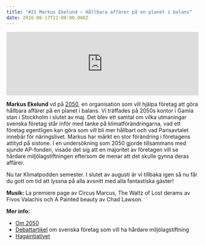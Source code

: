 ```yaml
---
title: "#21 Markus Ekelund – Hållbara affärer på en planet i balans"
date: 2016-06-17T12:00:00.000Z
---
```


<iframe src="https://w.soundcloud.com/player/?url=https%3A//api.soundcloud.com/tracks/269554453&amp;color=001665&amp;amp;auto_play=false&amp;amp;hide_related=false&amp;show_comments=true&amp;show_user=true&amp;show_reposts=false" width="100%" height="166" frameborder="no" scrolling="no"></iframe>

**Markus Ekelund** vd på [2050](https://www.2050.se/), en organisation som vill hjälpa företag att göra hållbara affärer på en planet i balans. Vi träffades på 2050s kontor i Gamla stan i Stockholm i slutet av maj. Det blev ett samtal om vilka utmaningar svenska företag står inför med tanke på klimatförändringarna, vad ett företag egentligen kan göra som vill bli mer hållbart och vad Parisavtalet innebär för näringslivet. Markus har märkt en stor förändring i företagens attityd på sistone. I en undersökning som 2050 gjorde tillsammans med sjunde AP-fonden, visade det sig att en majoritet av företagen vill se hårdare miljölagstiftningen eftersom de menar att det skulle gynna deras affärer.

Nu tar Klimatpodden semester. I slutet av augusti är vi tillbaka igen så nu får du gott om tid att lyssna på alla avsnitt med alla fantastiska gäster!

**Musik:** La premiere page av Circus Marcus, The Waltz of Lost derams av Fivos Valachis och A Painted beauty av Chad Lawson.

**Mer info:**

- [Om 2050](https://www.2050.se/)
- [Debattartikel](http://www.svd.se/svenska-foretag-vill-se-tuffare-miljolagstiftning) om svenska företag som vill ha hårdare miljölagstiftning
- [Hagaintiativet](http://hagainitiativet.se/)
